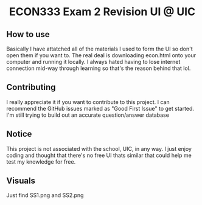 <h1 align="center">ECON333 Exam 2 Revision UI @ UIC</h1>

## How to use
Basically I have attatched all of the materials I used to form the UI so don't open them if you want to. The real deal is downloading econ.html onto your computer and running it locally. I always hated having to lose internet connection mid-way through learning so that's the reason behind that lol.

## Contributing
I really appreciate it if you want to contribute to this project. I can recommend the GitHub issues marked as "Good First Issue" to get started. I'm still trying to build out an accurate question/answer database


## Notice
This project is not associated with the school, UIC, in any way. I just enjoy coding and thought that there's no free UI thats similar that could help me test my knowledge for free.

## Visuals
Just find SS1.png and SS2.png
